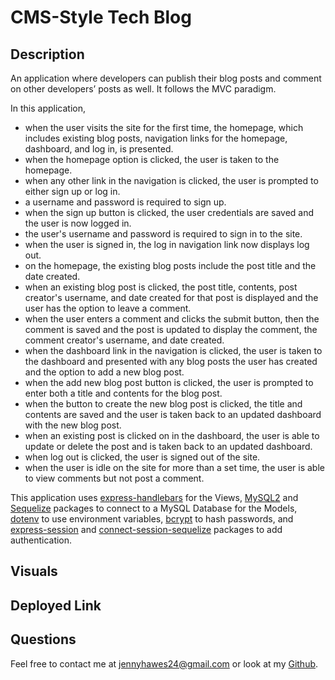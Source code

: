 # CMS-Style Tech Blog

## Description

An application where developers can publish their blog posts and comment on other developers’ posts as well. It follows the MVC paradigm.

In this application,
- when the user visits the site for the first time, the homepage, which includes existing blog posts, navigation links for the homepage, dashboard, and log in, is presented.
- when the homepage option is clicked, the user is taken to the homepage.
- when any other link in the navigation is clicked, the user is prompted to either sign up or log in.
- a username and password is required to sign up.
- when the sign up button is clicked, the user credentials are saved and the user is now logged in.
- the user's username and password is required to sign in to the site.
- when the user is signed in, the log in navigation link now displays log out.
- on the homepage, the existing blog posts include the post title and the date created.
- when an existing blog post is clicked, the post title, contents, post creator's username, and date created for that post is displayed and the user has the option to leave a comment.
- when the user enters a comment and clicks the submit button, then the comment is saved and the post is updated to display the comment, the comment creator's username, and date created.
- when the dashboard link in the navigation is clicked, the user is taken to the dashboard and presented with any blog posts the user has created and the option to add a new blog post.
- when the add new blog post button is clicked, the user is prompted to enter both a title and contents for the blog post.
- when the button to create the new blog post is clicked, the title and contents are saved and the user is taken back to an updated dashboard with the new blog post.
- when an existing post is clicked on in the dashboard, the user is able to update or delete the post and is taken back to an updated dashboard.
- when log out is clicked, the user is signed out of the site.
- when the user is idle on the site for more than a set time, the user is able to view comments but not post a comment.

This application uses [express-handlebars](https://www.npmjs.com/package/express-handlebars) for the Views, [MySQL2](https://www.npmjs.com/package/mysql2) and [Sequelize](https://www.npmjs.com/package/sequelize) packages to connect to a MySQL Database for the Models, [dotenv](https://www.npmjs.com/package/dotenv) to use environment variables, [bcrypt](https://www.npmjs.com/package/bcrypt) to hash passwords, and [express-session](https://www.npmjs.com/package/express-session) and [connect-session-sequelize](https://www.npmjs.com/package/connect-session-sequelize) packages to add authentication.

## Visuals



## Deployed Link



## Questions

Feel free to contact me at jennyhawes24@gmail.com or look at my [Github](https://github.com/JenniferKiesler).